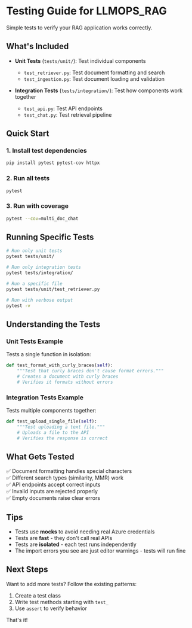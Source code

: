 # Testing Guide for LLMOPS_RAG

Simple tests to verify your RAG application works correctly.

## What's Included

- **Unit Tests** (`tests/unit/`): Test individual components
  - `test_retriever.py`: Test document formatting and search
  - `test_ingestion.py`: Test document loading and validation

- **Integration Tests** (`tests/integration/`): Test how components work together
  - `test_api.py`: Test API endpoints
  - `test_chat.py`: Test retrieval pipeline

## Quick Start

### 1. Install test dependencies
```bash
pip install pytest pytest-cov httpx
```

### 2. Run all tests
```bash
pytest
```

### 3. Run with coverage
```bash
pytest --cov=multi_doc_chat
```

## Running Specific Tests

```bash
# Run only unit tests
pytest tests/unit/

# Run only integration tests  
pytest tests/integration/

# Run a specific file
pytest tests/unit/test_retriever.py

# Run with verbose output
pytest -v
```

## Understanding the Tests

### Unit Tests Example
Tests a single function in isolation:
```python
def test_format_with_curly_braces(self):
    """Test that curly braces don't cause format errors."""
    # Creates a document with curly braces
    # Verifies it formats without errors
```

### Integration Tests Example
Tests multiple components together:
```python
def test_upload_single_file(self):
    """Test uploading a text file."""
    # Uploads a file to the API
    # Verifies the response is correct
```

## What Gets Tested

✅ Document formatting handles special characters  
✅ Different search types (similarity, MMR) work  
✅ API endpoints accept correct inputs  
✅ Invalid inputs are rejected properly  
✅ Empty documents raise clear errors  

## Tips

- Tests use **mocks** to avoid needing real Azure credentials
- Tests are **fast** - they don't call real APIs
- Tests are **isolated** - each test runs independently
- The import errors you see are just editor warnings - tests will run fine

## Next Steps

Want to add more tests? Follow the existing patterns:
1. Create a test class
2. Write test methods starting with `test_`
3. Use `assert` to verify behavior

That's it!
